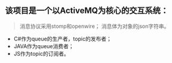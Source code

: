 ## 该项目是一个以ActiveMQ为核心的交互系统：
> 消息协议采用stomp和openwire；
> 消息体为对象的json字符串。

- C#作为queue的生产者，topic的发布者；
- JAVA作为queue消费者；
- JS作为topic的订阅者。

